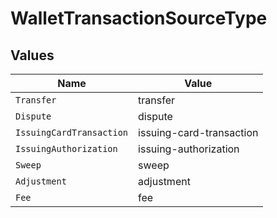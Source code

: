 # WalletTransactionSourceType


## Values

| Name                     | Value                    |
| ------------------------ | ------------------------ |
| `Transfer`               | transfer                 |
| `Dispute`                | dispute                  |
| `IssuingCardTransaction` | issuing-card-transaction |
| `IssuingAuthorization`   | issuing-authorization    |
| `Sweep`                  | sweep                    |
| `Adjustment`             | adjustment               |
| `Fee`                    | fee                      |